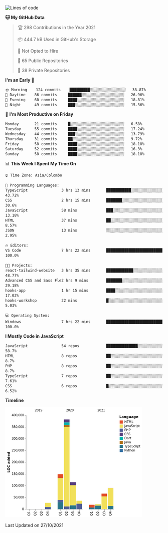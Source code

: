 
<!--START_SECTION:waka-->
![Lines of code](https://img.shields.io/badge/From%20Hello%20World%20I%27ve%20Written-908638%20lines%20of%20code-blue)

**🐱 My GitHub Data** 

> 🏆 298 Contributions in the Year 2021
 > 
> 📦 444.7 kB Used in GitHub's Storage 
 > 
> 🚫 Not Opted to Hire
 > 
> 📜 65 Public Repositories 
 > 
> 🔑 38 Private Repositories  
 > 
**I'm an Early 🐤** 

```text
🌞 Morning    124 commits    █████████░░░░░░░░░░░░░░░░   38.87% 
🌆 Daytime    86 commits     ██████░░░░░░░░░░░░░░░░░░░   26.96% 
🌃 Evening    60 commits     ████░░░░░░░░░░░░░░░░░░░░░   18.81% 
🌙 Night      49 commits     ███░░░░░░░░░░░░░░░░░░░░░░   15.36%

```
📅 **I'm Most Productive on Friday** 

```text
Monday       21 commits     █░░░░░░░░░░░░░░░░░░░░░░░░   6.58% 
Tuesday      55 commits     ████░░░░░░░░░░░░░░░░░░░░░   17.24% 
Wednesday    44 commits     ███░░░░░░░░░░░░░░░░░░░░░░   13.79% 
Thursday     31 commits     ██░░░░░░░░░░░░░░░░░░░░░░░   9.72% 
Friday       58 commits     ████░░░░░░░░░░░░░░░░░░░░░   18.18% 
Saturday     52 commits     ████░░░░░░░░░░░░░░░░░░░░░   16.3% 
Sunday       58 commits     ████░░░░░░░░░░░░░░░░░░░░░   18.18%

```


📊 **This Week I Spent My Time On** 

```text
⌚︎ Time Zone: Asia/Colombo

💬 Programming Languages: 
TypeScript               3 hrs 13 mins       ███████████░░░░░░░░░░░░░░   43.72% 
CSS                      2 hrs 15 mins       ███████░░░░░░░░░░░░░░░░░░   30.6% 
JavaScript               58 mins             ███░░░░░░░░░░░░░░░░░░░░░░   13.18% 
HTML                     37 mins             ██░░░░░░░░░░░░░░░░░░░░░░░   8.57% 
JSON                     13 mins             ░░░░░░░░░░░░░░░░░░░░░░░░░   2.95%

🔥 Editors: 
VS Code                  7 hrs 22 mins       █████████████████████████   100.0%

🐱‍💻 Projects: 
react-tailwind-website   3 hrs 35 mins       ████████████░░░░░░░░░░░░░   48.77% 
Advanced CSS and Sass Fle2 hrs 9 mins        ███████░░░░░░░░░░░░░░░░░░   29.18% 
hooks-app                1 hr 15 mins        ████░░░░░░░░░░░░░░░░░░░░░   17.02% 
hooks-workshop           22 mins             █░░░░░░░░░░░░░░░░░░░░░░░░   5.03%

💻 Operating System: 
Windows                  7 hrs 22 mins       █████████████████████████   100.0%

```

**I Mostly Code in JavaScript** 

```text
JavaScript               54 repos            ██████████████░░░░░░░░░░░   58.7% 
HTML                     8 repos             ██░░░░░░░░░░░░░░░░░░░░░░░   8.7% 
PHP                      8 repos             ██░░░░░░░░░░░░░░░░░░░░░░░   8.7% 
TypeScript               7 repos             ██░░░░░░░░░░░░░░░░░░░░░░░   7.61% 
CSS                      6 repos             █░░░░░░░░░░░░░░░░░░░░░░░░   6.52%

```


**Timeline**

![Chart not found](https://raw.githubusercontent.com/ccweerasinghe1994/ccweerasinghe1994/master/charts/bar_graph.png) 


 Last Updated on 27/10/2021
<!--END_SECTION:waka-->

